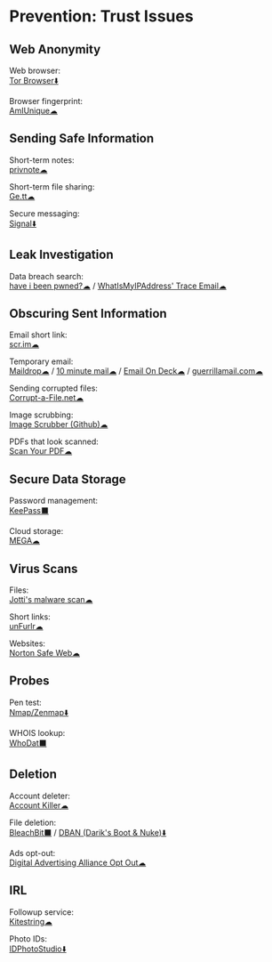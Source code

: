 # Prevention: Trust Issues

## Web Anonymity

Web browser:  
	[Tor Browser⬇️](https://www.torproject.org/)

Browser fingerprint:  
	[AmIUnique☁](https://amiunique.org/)

## Sending Safe Information

Short-term notes:  
	[privnote☁](https://privnote.com/)

Short-term file sharing:  
	[Ge.tt☁](http://ge.tt/)

Secure messaging:  
	[Signal⬇️](https://signal.org/)

## Leak Investigation

Data breach search:  
	[have i been pwned?☁](https://haveibeenpwned.com/) / 
	[WhatIsMyIPAddress' Trace Email☁](https://whatismyipaddress.com/trace-email)

## Obscuring Sent Information

Email short link:  
	[scr.im☁](http://scr.im/)

Temporary email:  
	[Maildrop☁](https://maildrop.cc/) / 
	[10 minute mail☁](https://10minutemail.com/) / 
	[Email On Deck☁](https://www.emailondeck.com/) / 
	[guerrillamail.com☁](https://www.guerrillamail.com/)

Sending corrupted files:  
	[Corrupt-a-File.net☁](https://corrupt-a-file.net/)

Image scrubbing:  
	[Image Scrubber (Github)☁](https://everestpipkin.github.io/image-scrubber/)

PDFs that look scanned:  
	[Scan Your PDF☁](https://www.scanyourpdf.com/)

## Secure Data Storage

Password management:  
	[KeePass⬛](https://keepass.info/)

Cloud storage:  
	[MEGA☁](https://mega.nz/)

## Virus Scans

Files:  
	[Jotti's malware scan☁](https://virusscan.jotti.org/)

Short links:  
	[unFurlr☁](https://unfurlr.com/)

Websites:  
	[Norton Safe Web☁](https://safeweb.norton.com/)

## Probes

Pen test:  
	[Nmap/Zenmap⬇️](https://nmap.org/)

WHOIS lookup:  
	[WhoDat⬛](https://portableapps.com/apps/utilities/whodat-portable)

## Deletion

Account deleter:  
	[Account Killer☁](https://www.accountkiller.com/en/popular)

File deletion:  
	[BleachBit⬛](https://www.bleachbit.org/) / 
	[DBAN (Darik's Boot & Nuke)⬇️](https://dban.org/)

Ads opt-out:  
	[Digital Advertising Alliance Opt Out☁](http://www.aboutads.info/choices/)

## IRL

Followup service:  
	[Kitestring☁](https://www.kitestring.io/)

Photo IDs:  
	[IDPhotoStudio⬇️](https://kcsoftwares.com/?idps)
